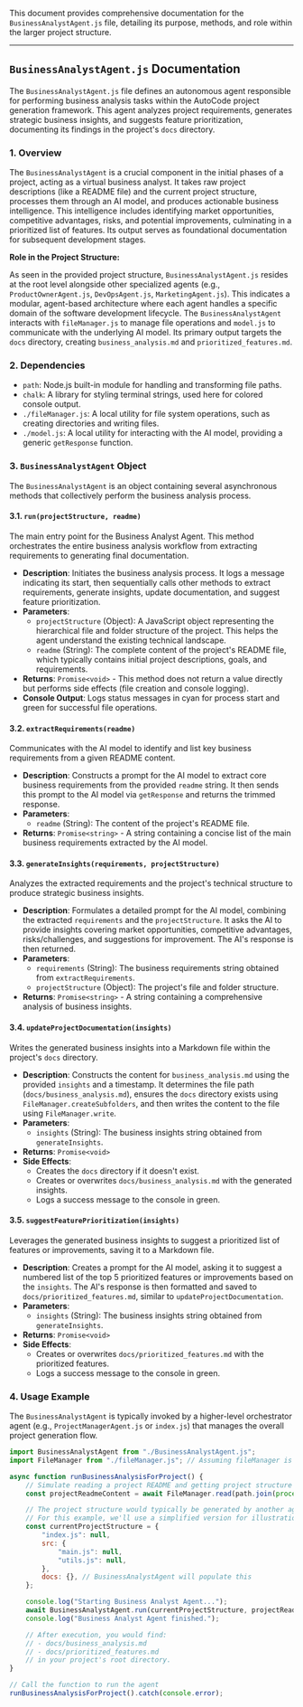 This document provides comprehensive documentation for the `BusinessAnalystAgent.js` file, detailing its purpose, methods, and role within the larger project structure.

---

## `BusinessAnalystAgent.js` Documentation

The `BusinessAnalystAgent.js` file defines an autonomous agent responsible for performing business analysis tasks within the AutoCode project generation framework. This agent analyzes project requirements, generates strategic business insights, and suggests feature prioritization, documenting its findings in the project's `docs` directory.

### 1. Overview

The `BusinessAnalystAgent` is a crucial component in the initial phases of a project, acting as a virtual business analyst. It takes raw project descriptions (like a README file) and the current project structure, processes them through an AI model, and produces actionable business intelligence. This intelligence includes identifying market opportunities, competitive advantages, risks, and potential improvements, culminating in a prioritized list of features. Its output serves as foundational documentation for subsequent development stages.

**Role in the Project Structure:**

As seen in the provided project structure, `BusinessAnalystAgent.js` resides at the root level alongside other specialized agents (e.g., `ProductOwnerAgent.js`, `DevOpsAgent.js`, `MarketingAgent.js`). This indicates a modular, agent-based architecture where each agent handles a specific domain of the software development lifecycle. The `BusinessAnalystAgent` interacts with `fileManager.js` to manage file operations and `model.js` to communicate with the underlying AI model. Its primary output targets the `docs` directory, creating `business_analysis.md` and `prioritized_features.md`.

### 2. Dependencies

-   `path`: Node.js built-in module for handling and transforming file paths.
-   `chalk`: A library for styling terminal strings, used here for colored console output.
-   `./fileManager.js`: A local utility for file system operations, such as creating directories and writing files.
-   `./model.js`: A local utility for interacting with the AI model, providing a generic `getResponse` function.

### 3. `BusinessAnalystAgent` Object

The `BusinessAnalystAgent` is an object containing several asynchronous methods that collectively perform the business analysis process.

#### 3.1. `run(projectStructure, readme)`

The main entry point for the Business Analyst Agent. This method orchestrates the entire business analysis workflow from extracting requirements to generating final documentation.

-   **Description**: Initiates the business analysis process. It logs a message indicating its start, then sequentially calls other methods to extract requirements, generate insights, update documentation, and suggest feature prioritization.
-   **Parameters**:
    -   `projectStructure` (Object): A JavaScript object representing the hierarchical file and folder structure of the project. This helps the agent understand the existing technical landscape.
    -   `readme` (String): The complete content of the project's README file, which typically contains initial project descriptions, goals, and requirements.
-   **Returns**: `Promise<void>` - This method does not return a value directly but performs side effects (file creation and console logging).
-   **Console Output**: Logs status messages in cyan for process start and green for successful file operations.

#### 3.2. `extractRequirements(readme)`

Communicates with the AI model to identify and list key business requirements from a given README content.

-   **Description**: Constructs a prompt for the AI model to extract core business requirements from the provided `readme` string. It then sends this prompt to the AI model via `getResponse` and returns the trimmed response.
-   **Parameters**:
    -   `readme` (String): The content of the project's README file.
-   **Returns**: `Promise<string>` - A string containing a concise list of the main business requirements extracted by the AI model.

#### 3.3. `generateInsights(requirements, projectStructure)`

Analyzes the extracted requirements and the project's technical structure to produce strategic business insights.

-   **Description**: Formulates a detailed prompt for the AI model, combining the extracted `requirements` and the `projectStructure`. It asks the AI to provide insights covering market opportunities, competitive advantages, risks/challenges, and suggestions for improvement. The AI's response is then returned.
-   **Parameters**:
    -   `requirements` (String): The business requirements string obtained from `extractRequirements`.
    -   `projectStructure` (Object): The project's file and folder structure.
-   **Returns**: `Promise<string>` - A string containing a comprehensive analysis of business insights.

#### 3.4. `updateProjectDocumentation(insights)`

Writes the generated business insights into a Markdown file within the project's `docs` directory.

-   **Description**: Constructs the content for `business_analysis.md` using the provided `insights` and a timestamp. It determines the file path (`docs/business_analysis.md`), ensures the `docs` directory exists using `FileManager.createSubfolders`, and then writes the content to the file using `FileManager.write`.
-   **Parameters**:
    -   `insights` (String): The business insights string obtained from `generateInsights`.
-   **Returns**: `Promise<void>`
-   **Side Effects**:
    -   Creates the `docs` directory if it doesn't exist.
    -   Creates or overwrites `docs/business_analysis.md` with the generated insights.
    -   Logs a success message to the console in green.

#### 3.5. `suggestFeaturePrioritization(insights)`

Leverages the generated business insights to suggest a prioritized list of features or improvements, saving it to a Markdown file.

-   **Description**: Creates a prompt for the AI model, asking it to suggest a numbered list of the top 5 prioritized features or improvements based on the `insights`. The AI's response is then formatted and saved to `docs/prioritized_features.md`, similar to `updateProjectDocumentation`.
-   **Parameters**:
    -   `insights` (String): The business insights string obtained from `generateInsights`.
-   **Returns**: `Promise<void>`
-   **Side Effects**:
    -   Creates or overwrites `docs/prioritized_features.md` with the prioritized features.
    -   Logs a success message to the console in green.

### 4. Usage Example

The `BusinessAnalystAgent` is typically invoked by a higher-level orchestrator agent (e.g., `ProjectManagerAgent.js` or `index.js`) that manages the overall project generation flow.

```javascript
import BusinessAnalystAgent from "./BusinessAnalystAgent.js";
import FileManager from "./fileManager.js"; // Assuming fileManager is available for reading initial readme

async function runBusinessAnalysisForProject() {
    // Simulate reading a project README and getting project structure
    const projectReadmeContent = await FileManager.read(path.join(process.cwd(), "README.md"));

    // The project structure would typically be generated by another agent or utility
    // For this example, we'll use a simplified version for illustration.
    const currentProjectStructure = {
        "index.js": null,
        src: {
            "main.js": null,
            "utils.js": null,
        },
        docs: {}, // BusinessAnalystAgent will populate this
    };

    console.log("Starting Business Analyst Agent...");
    await BusinessAnalystAgent.run(currentProjectStructure, projectReadmeContent);
    console.log("Business Analyst Agent finished.");

    // After execution, you would find:
    // - docs/business_analysis.md
    // - docs/prioritized_features.md
    // in your project's root directory.
}

// Call the function to run the agent
runBusinessAnalysisForProject().catch(console.error);
```
